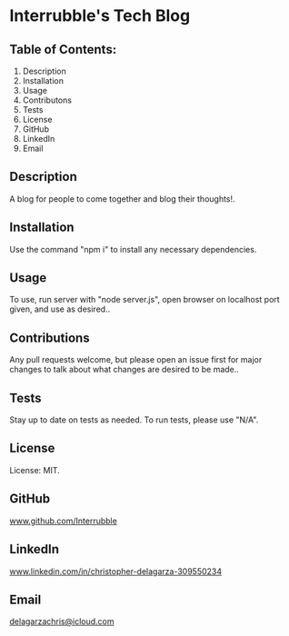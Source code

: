 # Interrubble's Tech Blog

## Table of Contents:

1. Description
2. Installation
3. Usage
4. Contributons
5. Tests
6. License
7. GitHub
8. LinkedIn
9. Email

## Description

A blog for people to come together and blog their thoughts!.

## Installation

Use the command "npm i" to install any necessary dependencies.

## Usage

To use, run server with "node server.js", open browser on localhost port given, and use as desired..

## Contributions

Any pull requests welcome, but please open an issue first for major changes to talk about what changes are desired to be made..

## Tests

Stay up to date on tests as needed. To run tests, please use "N/A".

## License

License: MIT.

## GitHub

www.github.com/Interrubble

## LinkedIn

www.linkedin.com/in/christopher-delagarza-309550234

## Email

delagarzachris@icloud.com
